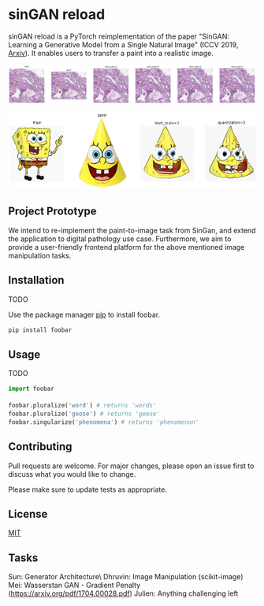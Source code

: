# sinGAN reload

sinGAN reload is a PyTorch reimplementation of the paper "SinGAN: Learning a Generative Model from a Single Natural Image" (ICCV 2019, [Arxiv](https://arxiv.org/pdf/1905.01164.pdf)). It enables users to transfer a paint into a realistic image. 

![img.png](assets/slice.png)

![img.png](assets/spongebob.png)

## Project Prototype

We intend to re-implement the paint-to-image task from SinGan, and extend the application to digital pathology use case. Furthermore, we aim to provide a user-friendly frontend platform for the above mentioned image manipulation tasks. 

## Installation
TODO

Use the package manager [pip](https://pip.pypa.io/en/stable/) to install foobar.

```bash
pip install foobar
```

## Usage
TODO
```python
import foobar

foobar.pluralize('word') # returns 'words'
foobar.pluralize('goose') # returns 'geese'
foobar.singularize('phenomena') # returns 'phenomenon'
```

## Contributing
Pull requests are welcome. For major changes, please open an issue first to discuss what you would like to change.

Please make sure to update tests as appropriate.

## License
[MIT](https://choosealicense.com/licenses/mit/)

## Tasks

Sun: Generator Architecture\\
Dhruvin: Image Manipulation (scikit-image)
Mei: Wasserstan GAN - Gradient Penalty (https://arxiv.org/pdf/1704.00028.pdf)
Julien: Anything challenging left

